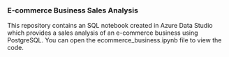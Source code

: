 ### E-commerce Business Sales Analysis
This repository contains an SQL notebook created in Azure Data Studio which provides a sales analysis of an e-commerce business using PostgreSQL.
You can open the ecommerce_business.ipynb file to view the code.
